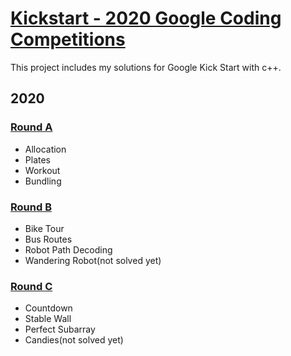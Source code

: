 # [Kickstart - 2020 Google Coding Competitions](https://codingcompetitions.withgoogle.com/kickstart/archive/2020)
This project includes my solutions for Google Kick Start with c++.

## 2020

### [Round A](https://github.com/wayne1116/2020-Google-KickStart/tree/master/RoundA)
- Allocation
- Plates
- Workout
- Bundling

### [Round B](https://github.com/wayne1116/2020_Google_KickStart/tree/master/RoundB)
- Bike Tour
- Bus Routes
- Robot Path Decoding
- Wandering Robot(not solved yet)

### [Round C](https://github.com/wayne1116/2020_Google_KickStart/tree/master/RoundC)
- Countdown
- Stable Wall
- Perfect Subarray
- Candies(not solved yet) 

